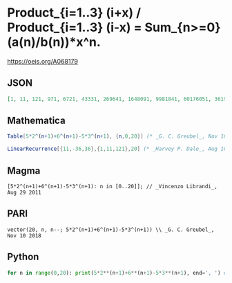 # Product\_\{i\=1\.\.3\} \(i\+x\) / Product\_\{i\=1\.\.3\} \(i\-x\) \= Sum\_\{n\>\=0\} \(a\(n\)/b\(n\)\)\*x^n\.
https://oeis.org/A068179
## JSON
```JSON
[1, 11, 121, 971, 6721, 43331, 269641, 1648091, 9981841, 60176051, 361921561, 2174145611, 13052763361, 78340331171, 470113403881, 2820895001531, 16926014399281, 101558020876691, 609353931324601, 3656141011383851]
```
## Mathematica
```Mathematica
Table[5*2^(n+1)+6^(n+1)-5*3^(n+1), {n,0,20}] (* _G. C. Greubel_, Nov 10 2018 *)
```
```Mathematica
LinearRecurrence[{11,-36,36},{1,11,121},20] (* _Harvey P. Dale_, Aug 16 2021 *)
```
## Magma
```Magma
[5*2^(n+1)+6^(n+1)-5*3^(n+1): n in [0..20]]; // _Vincenzo Librandi_, Aug 29 2011
```
## PARI
```PARI
vector(20, n, n--; 5*2^(n+1)+6^(n+1)-5*3^(n+1)) \\ _G. C. Greubel_, Nov 10 2018
```
## Python
```Python
for n in range(0,20): print(5*2**(n+1)+6**(n+1)-5*3**(n+1), end=', ') # _Stefano Spezia_, Nov 12 2018
```
